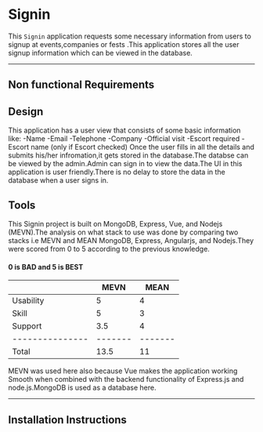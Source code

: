 # Signin 
This `Signin` application requests some necessary information from users to signup at events,companies or fests .This application stores all the user signup information which can be viewed in the database.   

***

## Non functional Requirements

## Design
This application has a user view that consists of some basic information like:
-Name
-Email
-Telephone
-Company
-Official visit 
-Escort required 
-Escort name (only if Escort checked)
Once the user fills in all the details and submits his/her infromation,it gets stored in the database.The databse can be viewed by the admin.Admin can sign in to view the data.The UI in this application is user friendly.There is no delay to store the data in the database when a user signs in.

## Tools
This Signin project is built on MongoDB, Express, Vue, and Nodejs (MEVN).The analysis on what stack to use was done by comparing two stacks i.e MEVN and MEAN MongoDB, Express, Angularjs, and Nodejs.They were scored from 0 to 5 according to the previous knowledge.

#### 0 is BAD and 5 is BEST     
|               |MEVN   |  MEAN |
| ------------- |------ | ----- |      
| Usability     |  5    |  4    |
| Skill         |  5    |  3    |
| Support       | 3.5   |  4    |
|---------------|-------|-------|
|Total          | 13.5  |  11   |

MEVN was used here also because Vue makes the application working Smooth when combined with the backend functionality of Express.js and node.js.MongoDB is used as a database here.

***
## Installation Instructions


